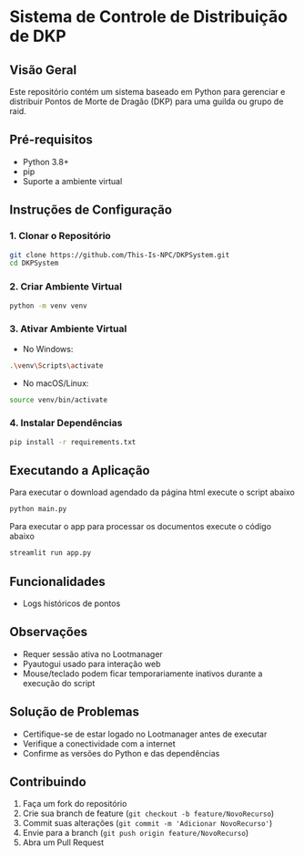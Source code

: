 # Sistema de Controle de Distribuição de DKP

## Visão Geral

Este repositório contém um sistema baseado em Python para gerenciar e distribuir Pontos de Morte de Dragão (DKP) para uma guilda ou grupo de raid.

## Pré-requisitos

- Python 3.8+
- pip
- Suporte a ambiente virtual

## Instruções de Configuração

### 1. Clonar o Repositório

```bash
git clone https://github.com/This-Is-NPC/DKPSystem.git
cd DKPSystem
```

### 2. Criar Ambiente Virtual

```bash
python -m venv venv
```

### 3. Ativar Ambiente Virtual

- No Windows:
```bash
.\venv\Scripts\activate
```

- No macOS/Linux:
```bash
source venv/bin/activate
```

### 4. Instalar Dependências

```bash
pip install -r requirements.txt
```
## Executando a Aplicação

Para executar o download agendado da página html execute o script abaixo

```bash
python main.py
```

Para executar o app para processar os documentos execute o código abaixo

```bash
streamlit run app.py
```

## Funcionalidades

- Logs históricos de pontos

## Observações

- Requer sessão ativa no Lootmanager
- Pyautogui usado para interação web
- Mouse/teclado podem ficar temporariamente inativos durante a execução do script

## Solução de Problemas

- Certifique-se de estar logado no Lootmanager antes de executar
- Verifique a conectividade com a internet
- Confirme as versões do Python e das dependências

## Contribuindo

1. Faça um fork do repositório
2. Crie sua branch de feature (`git checkout -b feature/NovoRecurso`)
3. Commit suas alterações (`git commit -m 'Adicionar NovoRecurso'`)
4. Envie para a branch (`git push origin feature/NovoRecurso`)
5. Abra um Pull Request